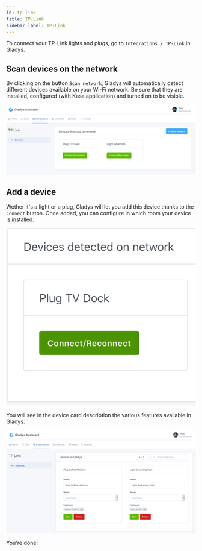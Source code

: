 ```yaml
---
id: tp-link
title: TP-Link
sidebar_label: TP-Link
---
```


To connect your TP-Link lights and plugs, go to `Integrations / TP-Link` in Gladys.

## Scan devices on the network

By clicking on the button `Scan network`, Gladys will automatically detect different devices available on your Wi-Fi network. Be sure that they are installed, configured (with Kasa application) and turned on to be visible.

![Device detection](../../static/img/docs/en/configuration/tp-link/tp_link_detection_appareils_en.png)

## Add a device

Wether it's a light or a plug, Gladys will let you add this device thanks to the `Connect` button. Once added, you can configure in which room your device is installed.

![Add a device](../../static/img/docs/en/configuration/tp-link/tp_link_ajouter_appareil_en.png)

You will see in the device card description the various features available in Gladys.

![Features](../../static/img/docs/en/configuration/tp-link/tp_link_features_en.png)

You're done!
